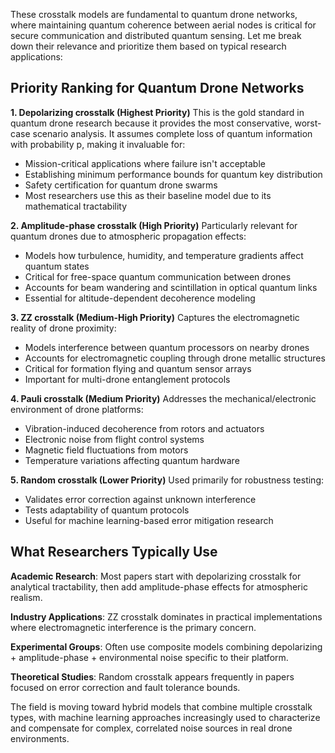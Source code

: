 These crosstalk models are fundamental to quantum drone networks, where maintaining quantum coherence between aerial nodes is critical for secure communication and distributed quantum sensing. Let me break down their relevance and prioritize them based on typical research applications:

## Priority Ranking for Quantum Drone Networks

**1. Depolarizing crosstalk (Highest Priority)**
This is the gold standard in quantum drone research because it provides the most conservative, worst-case scenario analysis. It assumes complete loss of quantum information with probability p, making it invaluable for:
- Mission-critical applications where failure isn't acceptable
- Establishing minimum performance bounds for quantum key distribution
- Safety certification for quantum drone swarms
- Most researchers use this as their baseline model due to its mathematical tractability

**2. Amplitude-phase crosstalk (High Priority)**
Particularly relevant for quantum drones due to atmospheric propagation effects:
- Models how turbulence, humidity, and temperature gradients affect quantum states
- Critical for free-space quantum communication between drones
- Accounts for beam wandering and scintillation in optical quantum links
- Essential for altitude-dependent decoherence modeling

**3. ZZ crosstalk (Medium-High Priority)**
Captures the electromagnetic reality of drone proximity:
- Models interference between quantum processors on nearby drones
- Accounts for electromagnetic coupling through drone metallic structures
- Critical for formation flying and quantum sensor arrays
- Important for multi-drone entanglement protocols

**4. Pauli crosstalk (Medium Priority)**
Addresses the mechanical/electronic environment of drone platforms:
- Vibration-induced decoherence from rotors and actuators
- Electronic noise from flight control systems
- Magnetic field fluctuations from motors
- Temperature variations affecting quantum hardware

**5. Random crosstalk (Lower Priority)**
Used primarily for robustness testing:
- Validates error correction against unknown interference
- Tests adaptability of quantum protocols
- Useful for machine learning-based error mitigation research

## What Researchers Typically Use

**Academic Research**: Most papers start with depolarizing crosstalk for analytical tractability, then add amplitude-phase effects for atmospheric realism.

**Industry Applications**: ZZ crosstalk dominates in practical implementations where electromagnetic interference is the primary concern.

**Experimental Groups**: Often use composite models combining depolarizing + amplitude-phase + environmental noise specific to their platform.

**Theoretical Studies**: Random crosstalk appears frequently in papers focused on error correction and fault tolerance bounds.

The field is moving toward hybrid models that combine multiple crosstalk types, with machine learning approaches increasingly used to characterize and compensate for complex, correlated noise sources in real drone environments.
